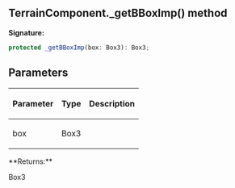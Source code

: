 
## TerrainComponent.\_getBBoxImp() method

**Signature:**

```typescript
protected _getBBoxImp(box: Box3): Box3;
```

## Parameters

<table><thead><tr><th>

Parameter


</th><th>

Type


</th><th>

Description


</th></tr></thead>
<tbody><tr><td>

box


</td><td>

Box3


</td><td>


</td></tr>
</tbody></table>
**Returns:**

Box3

